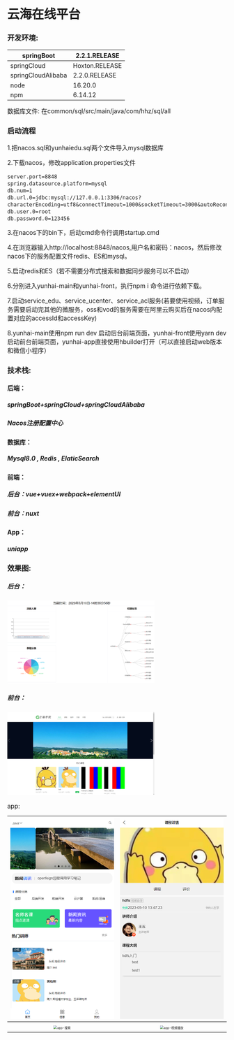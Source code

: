 # 云海在线平台

### 开发环境:

| springBoot         | 2.2.1.RELEASE  |
| ------------------ | -------------- |
| springCloud        | Hoxton.RELEASE |
| springCloudAlibaba | 2.2.0.RELEASE  |
| node               | 16.20.0        |
| npm                | 6.14.12        |

数据库文件: 在common/sql/src/main/java/com/hhz/sql/all

### 启动流程

1.把nacos.sql和yunhaiedu.sql两个文件导入mysql数据库

2.下载nacos，修改application.properties文件

```properties
server.port=8848
spring.datasource.platform=mysql
db.num=1
db.url.0=jdbc:mysql://127.0.0.1:3306/nacos?characterEncoding=utf8&connectTimeout=1000&socketTimeout=3000&autoReconnect=true&useUnicode=true&useSSL=false&serverTimezone=UTC
db.user.0=root
db.password.0=123456
```

3.在nacos下的bin下，启动cmd命令行调用startup.cmd

4.在浏览器输入http://localhost:8848/nacos,用户名和密码：nacos，然后修改nacos下的服务配置文件redis、ES和mysql。

5.启动redis和ES（若不需要分布式搜索和数据同步服务可以不启动）

6.分别进入yunhai-main和yunhai-front，执行npm i 命令进行依赖下载。

7.启动service_edu、service_ucenter、service_acl服务(若要使用视频，订单服务需要启动完其他的微服务，oss和vod的服务需要在阿里云购买后在nacos内配置对应的accessId和accessKey)

8.yunhai-main使用npm run dev 启动后台前端页面，yunhai-front使用yarn dev 启动前台前端页面，yunhai-app直接使用hbuilder打开（可以直接启动web版本和微信小程序）

### 技术栈:

#### 后端：

##### springBoot+springCloud+springCloudAlibaba

##### Nacos注册配置中心



#### 数据库：

##### Mysql8.0 , Redis , ElaticSearch



#### 前端：

##### 后台：vue+vuex+webpack+elementUI

##### 前台：nuxt



#### App：

##### uniapp



### 效果图:

##### 后台：

<img src="mdImage\首页-后.png" alt="首页-后" style="zoom:33%;" />

##### 前台：

<img src="mdImage\首页.png" alt="首页" style="zoom:33%;" />

app:

| <img src="mdImage\app-首页.png" alt="app-首页" style="zoom:50%;" /> | <img src="mdImage\app-课程详情.png" alt="app-课程详情" style="zoom:50%;" /> |
| :----------------------------------------------------------: | :----------------------------------------------------------: |
| <img src="D:\Users\Desktop\pdf\yunhai-edu\mdImage\app-搜索.png" alt="app-搜索" style="zoom:50%;" /> | <img src="D:\Users\Desktop\pdf\yunhai-edu\mdImage\app-视频播放.png" alt="app-视频播放" style="zoom:50%;" /> |

